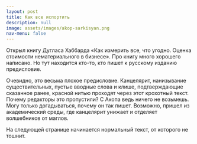 ```yaml
---
layout: post
title: Как все испортить
description: null
image: assets/images/akop-sarkisyan.png
nav-menu: false
---
```


Открыл книгу Дугласа Хаббарда «Как измерить все, что угодно. Оценка стоимости нематериального в бизнесе». Про книгу много хорошего написано. Но тут находится кто-то, кто пишет к русскому изданию предисловие.

Очевидно, это весьма плохое предисловие. Канцелярит, нанизывание существительных, пустые вводные слова и клише, подтверждающие сказанное ранее, красной нитью проходят через этот крохотный текст. Почему редакторы это пропустили? С Акопа ведь ничего не возьмешь. Могу только догадываться, почему он так пишет. Возможно, пришел из академический среды, где канцелярит унижает и отделяет волшебников от маглов.

На следующей странице начинается нормальный текст, от которого не тошнит.

